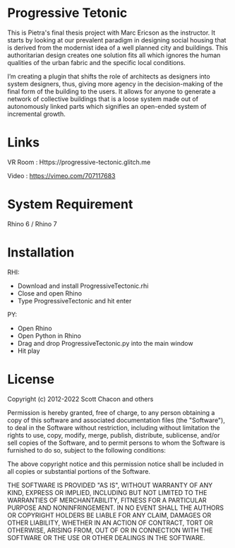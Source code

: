 # Progressive Tetonic


This is Pietra's final thesis project with Marc Ericson as the instructor. It starts by looking at our prevalent paradigm in designing social housing that is derived from the modernist idea of a well planned city and buildings. This authoritarian design creates one solution fits all which ignores the human qualities of the urban fabric and the specific local conditions.

I’m creating a  plugin that shifts the role of architects as designers into system designers, thus, giving more agency in the decision-making of the final form of the building to the users. It allows for anyone to generate a network of collective buildings that is a loose system made out of autonomously linked parts which signifies an open-ended system of incremental growth. 

# Links 

VR Room : Https://progressive-tectonic.glitch.me

Video : https://vimeo.com/707117683


# System Requirement

Rhino 6 / Rhino 7

# Installation

RHI: 
- Download and install ProgressiveTectonic.rhi
- Close and open Rhino
- Type ProgressiveTectonic and hit enter

PY:
- Open Rhino
- Open Python in Rhino
- Drag and drop ProgressiveTectonic.py into the main window
- Hit play

# License

Copyright (c) 2012-2022 Scott Chacon and others

Permission is hereby granted, free of charge, to any person obtaining
a copy of this software and associated documentation files (the
"Software"), to deal in the Software without restriction, including
without limitation the rights to use, copy, modify, merge, publish,
distribute, sublicense, and/or sell copies of the Software, and to
permit persons to whom the Software is furnished to do so, subject to
the following conditions:

The above copyright notice and this permission notice shall be
included in all copies or substantial portions of the Software.

THE SOFTWARE IS PROVIDED "AS IS", WITHOUT WARRANTY OF ANY KIND,
EXPRESS OR IMPLIED, INCLUDING BUT NOT LIMITED TO THE WARRANTIES OF
MERCHANTABILITY, FITNESS FOR A PARTICULAR PURPOSE AND
NONINFRINGEMENT. IN NO EVENT SHALL THE AUTHORS OR COPYRIGHT HOLDERS BE
LIABLE FOR ANY CLAIM, DAMAGES OR OTHER LIABILITY, WHETHER IN AN ACTION
OF CONTRACT, TORT OR OTHERWISE, ARISING FROM, OUT OF OR IN CONNECTION
WITH THE SOFTWARE OR THE USE OR OTHER DEALINGS IN THE SOFTWARE.
